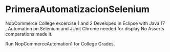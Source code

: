 # PrimeraAutomatizacionSelenium
NopCommerce College excercise 1 and 2
Developed in Eclipse with Java 17 , Automation on Selenium and JUnit
Chrome needed for display
No Asserts comparations made it.

Run NopCommerceAutomation1 for College Grades.
